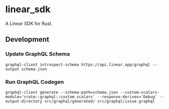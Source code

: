 # linear_sdk

A Linear SDK for Rust.

## Development

### Update GraphQL Schema

```
graphql-client introspect-schema https://api.linear.app/graphql --output schema.json
```

### Run GraphQL Codegen

```
graphql-client generate --schema-path=schema.json --custom-scalars-module='crate::graphql::custom_scalars' --response-derives='Debug' --output-directory src/graphql/generated/ src/graphql/issue.graphql
```
